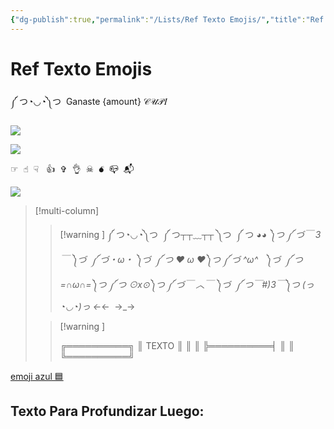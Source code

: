 ```yaml
---
{"dg-publish":true,"permalink":"/Lists/Ref Texto Emojis/","title":"Ref Texto Emojis","tags":["ZeType/Referencia","Contexto/Drawingattack"],"created":"2023-03-17T18:12:47.537-05:00","updated":"2023-10-03T18:14:30.512-05:00"}
---
```



# Ref Texto Emojis

༼ つ◔◡◔༽つ  Ganaste {amount} 𝒞𝒰𝒫𝐼

![](https://i.imgur.com/PgVfSIa.png) 

![](https://cdn.discordapp.com/attachments/1012843828388036769/1012843992175611994/Barrita_separadora.gif)

☞︎  ☝︎  ☟︎   👍︎  ✞︎  👌︎  ☠︎  💣︎  📪︎  📬︎

![](https://i.imgur.com/OangxkR.png)

> [!multi-column]
> 
> > [!warning ]
> > ༼ つ◔◡◔༽つ 
> > ༼ つ┬┬﹏┬┬ ༽つ 
> > ༼ つ ◕_◕ ༽つ
> > ༼ づ￣ 3￣ ༽づ 
> > ༼ づ・ω・ ༽づ 
> > ༼ つ ❤ ω ❤༽つ
> > ༼ づ ^ω^   ༽づ 
> > ༼ つ =∩ω∩=༽つ
> > ༼ つ ⊙x⊙༽つ
> > ༼ づ￣ ︿￣ ༽づ 
> > ༼ つ￣#)3￣༽つ
> > (っ◔◡◔)っ
> > ←_←
> >  →_→
> 
> > [!warning ]
> > 
> > ╔══════════╗
> > ║ TEXTO ║
> > ║ ║
> > ╠══════════╡
> > ║ ║
> > ╚══════════╝
> > 
> 

[emoji azul 🟦](https://es.piliapp.com/emoji/list/blue/)

## Texto Para Profundizar Luego:


